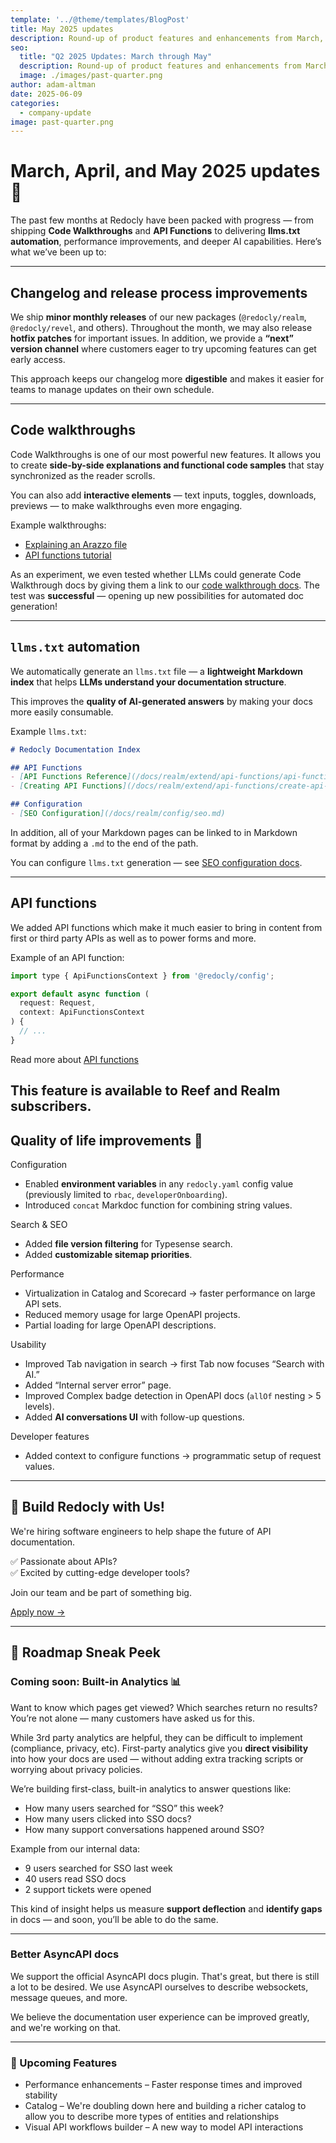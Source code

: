 ```yaml
---
template: '../@theme/templates/BlogPost'
title: May 2025 updates
description: Round-up of product features and enhancements from March, April, and May 2025
seo:
  title: "Q2 2025 Updates: March through May"
  description: Round-up of product features and enhancements from March, April, and May 2025
  image: ./images/past-quarter.png
author: adam-altman
date: 2025-06-09
categories:
  - company-update
image: past-quarter.png
---
```


# March, April, and May 2025 updates 🚀

The past few months at Redocly have been packed with progress — from shipping **Code Walkthroughs** and **API Functions** to delivering **llms.txt automation**, performance improvements, and deeper AI capabilities.
Here’s what we’ve been up to:

---

## Changelog and release process improvements

We ship **minor monthly releases** of our new packages (`@redocly/realm`, `@redocly/revel`, and others).
Throughout the month, we may also release **hotfix patches** for important issues.
In addition, we provide a **“next” version channel** where customers eager to try upcoming features can get early access.


This approach keeps our changelog more **digestible** and makes it easier for teams to manage updates on their own schedule.

---

## Code walkthroughs

Code Walkthroughs is one of our most powerful new features. It allows you to create **side-by-side explanations and functional code samples** that stay synchronized as the reader scrolls.

You can also add **interactive elements** — text inputs, toggles, downloads, previews — to make walkthroughs even more engaging.

Example walkthroughs:
- [Explaining an Arazzo file](/learn/arazzo/arazzo-walkthrough.md)
- [API functions tutorial](/docs/realm/extend/api-functions/create-api-functions.md)

As an experiment, we even tested whether LLMs could generate Code Walkthrough docs by giving them a link to our [code walkthrough docs](/docs/realm/author/reference/tags/code-walkthrough/index.md).
The test was **successful** — opening up new possibilities for automated doc generation!

---

## `llms.txt` automation

We automatically generate an `llms.txt` file — a **lightweight Markdown index** that helps **LLMs understand your documentation structure**.

This improves the **quality of AI-generated answers** by making your docs more easily consumable.

Example `llms.txt`:

```md
# Redocly Documentation Index

## API Functions
- [API Functions Reference](/docs/realm/extend/api-functions/api-functions-reference.md)
- [Creating API Functions](/docs/realm/extend/api-functions/create-api-functions.md)

## Configuration
- [SEO Configuration](/docs/realm/config/seo.md)
```

In addition, all of your Markdown pages can be linked to in Markdown format by adding a `.md` to the end of the path.

You can configure `llms.txt` generation — see [SEO configuration docs](/docs/realm/config/seo.md#llmstxt-object).

---
## API functions

We added API functions which make it much easier to bring in content from first or third party APIs as well as to power forms and more.

Example of an API function:
```javascript
import type { ApiFunctionsContext } from '@redocly/config';

export default async function (
  request: Request, 
  context: ApiFunctionsContext
) {
  // ...
}
``` 

Read more about [API functions](/docs/realm/extend/api-functions/api-functions-reference.md)

This feature is available to Reef and Realm subscribers.
---

## Quality of life improvements 🚀


Configuration
- Enabled **environment variables** in any `redocly.yaml` config value (previously limited to `rbac`, `developerOnboarding`).
- Introduced `concat` Markdoc function for combining string values.

Search & SEO
- Added **file version filtering** for Typesense search.
- Added **customizable sitemap priorities**.

Performance
- Virtualization in Catalog and Scorecard → faster performance on large API sets.
- Reduced memory usage for large OpenAPI projects.
- Partial loading for large OpenAPI descriptions.

Usability
- Improved Tab navigation in search → first Tab now focuses “Search with AI.”
- Added “Internal server error” page.
- Improved Complex badge detection in OpenAPI docs (`allOf` nesting > 5 levels).
- Added **AI conversations UI** with follow-up questions.

Developer features
- Added context to configure functions → programmatic setup of request values.

---

## 🚀 Build Redocly with Us!

We're hiring software engineers to help shape the future of API documentation.

✅ Passionate about APIs?\
✅ Excited by cutting-edge developer tools?

Join our team and be part of something big.

[Apply now →](https://redocly.com/careers#software-engineer)

---

## 🔮 Roadmap Sneak Peek

### Coming soon: Built-in Analytics 📊

Want to know which pages get viewed? Which searches return no results?
You’re not alone — many customers have asked us for this.

While 3rd party analytics are helpful, they can be difficult to implement (compliance, privacy, etc).
First-party analytics give you **direct visibility** into how your docs are used — without adding extra tracking scripts or worrying about privacy policies.

We’re building first-class, built-in analytics to answer questions like:
- How many users searched for “SSO” this week?
- How many users clicked into SSO docs?
- How many support conversations happened around SSO?

Example from our internal data:
- 9 users searched for SSO last week
- 40 users read SSO docs
- 2 support tickets were opened

This kind of insight helps us measure **support deflection** and **identify gaps** in docs — and soon, you’ll be able to do the same.

---

### Better AsyncAPI docs

We support the official AsyncAPI docs plugin.
That's great, but there is still a lot to be desired.
We use AsyncAPI ourselves to describe websockets, message queues, and more.

We believe the documentation user experience can be improved greatly, and we're working on that.

---

### 🔮 Upcoming Features
- Performance enhancements – Faster response times and improved stability
- Catalog – We're doubling down here and building a richer catalog to allow you to describe more types of entities and relationships
- Visual API workflows builder – A new way to model API interactions
